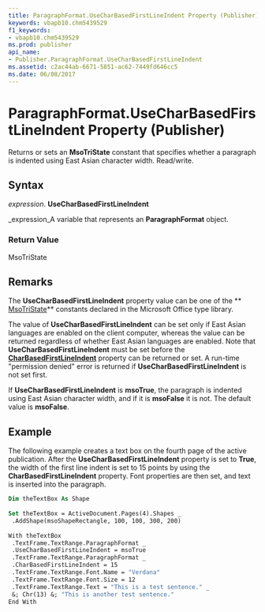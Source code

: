 ```yaml
---
title: ParagraphFormat.UseCharBasedFirstLineIndent Property (Publisher)
keywords: vbapb10.chm5439529
f1_keywords:
- vbapb10.chm5439529
ms.prod: publisher
api_name:
- Publisher.ParagraphFormat.UseCharBasedFirstLineIndent
ms.assetid: c2ac44ab-6671-5851-ac62-7449fd646cc5
ms.date: 06/08/2017
---
```



# ParagraphFormat.UseCharBasedFirstLineIndent Property (Publisher)

Returns or sets an **MsoTriState** constant that specifies whether a paragraph is indented using East Asian character width. Read/write.


## Syntax

 _expression_. **UseCharBasedFirstLineIndent**

 _expression_A variable that represents an **ParagraphFormat** object.


### Return Value

MsoTriState


## Remarks

The **UseCharBasedFirstLineIndent** property value can be one of the ** [MsoTriState](http://msdn.microsoft.com/library/2036cfc9-be7d-e05c-bec7-af05e3c3c515%28Office.15%29.aspx)** constants declared in the Microsoft Office type library.

The value of **UseCharBasedFirstLineIndent** can be set only if East Asian languages are enabled on the client computer, whereas the value can be returned regardless of whether East Asian languages are enabled. Note that **UseCharBasedFirstLineIndent** must be set before the **[CharBasedFirstLineIndent](paragraphformat-charbasedfirstlineindent-property-publisher.md)** property can be returned or set. A run-time "permission denied" error is returned if **UseCharBasedFirstLineIndent** is not set first.

If **UseCharBasedFirstLineIndent** is **msoTrue**, the paragraph is indented using East Asian character width, and if it is **msoFalse** it is not. The default value is **msoFalse**.


## Example

The following example creates a text box on the fourth page of the active publication. After the **UseCharBasedFirstLineIndent** property is set to **True**, the width of the first line indent is set to 15 points by using the **CharBasedFirstLineIndent** property. Font properties are then set, and text is inserted into the paragraph.


```vb
Dim theTextBox As Shape 
 
Set theTextBox = ActiveDocument.Pages(4).Shapes _ 
 .AddShape(msoShapeRectangle, 100, 100, 300, 200) 
 
With theTextBox 
 .TextFrame.TextRange.ParagraphFormat _ 
 .UseCharBasedFirstLineIndent = msoTrue 
 .TextFrame.TextRange.ParagraphFormat _ 
 .CharBasedFirstLineIndent = 15 
 .TextFrame.TextRange.Font.Name = "Verdana" 
 .TextFrame.TextRange.Font.Size = 12 
 .TextFrame.TextRange.Text = "This is a test sentence." _ 
 &; Chr(13) &; "This is another test sentence." 
End With
```


